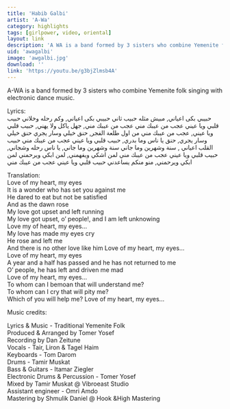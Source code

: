 ```yaml
---
title: 'Habib Galbi'
artist: 'A-Wa'
category: highlights
tags: [girlpower, video, oriental]
layout: link
description: 'A WA is a band formed by 3 sisters who combine Yemenite folk singing with electronic dance music.'
uid: 'awagalbi'
image: 'awgalbi.jpg'
download: ''
link: 'https://youtu.be/g3bjZlmsb4A'
---
```

A-WA is a band formed by 3 sisters who combine Yemenite folk singing with electronic dance music.

Lyrics: <br />
حبيبي بكى اعياني, مبيش مثله حبيب ثاني حبيبي بكى اعياني, وكم رحله وخلاني حبيب قلبي ويا عيني عجب من عيبك مني عجب من عيبك مني, جهل ياكل ولا يهني, حبيب قلبي ويا عيني, عجب من عيبك مني من اول طلعة الفجر, حنق خيلي وسار يجري حنق خيلي وسار يجري, حنق يا ناس وما بدري, حبيب قلبي ويا عيني عجب من عيبك مني حبيب القلب اعياني , سنة وشهرين وما جاني سنة وشهرين وما جاني, يا ناس رحله وشجاني, حبيب قلبي ويا عيني عجب من عيبك مني لمن اشكي ويفهمني, لمن ابكي ويرحمني لمن ابكي ويرحمني, منو منكم يساعدني حبيب قلبي ويا عيني عجب من عيبك مني 

Translation: <br />
Love of my heart, my eyes <br />
It is a wonder who has set you against me <br />
He dared to eat but not be satisfied <br />
And as the dawn rose <br />
My love got upset and left running <br />
My love got upset, o’ people!, and I am left unknowing <br />
Love my of heart, my eyes… <br />
My love has made my eyes cry <br />
He rose and left me <br />
And there is no other love like him Love of my heart, my eyes… <br />
Love of my heart, my eyes <br />
A year and a half has passed and he has not returned to me <br />
O’ people, he has left and driven me mad <br />
Love of my heart, my eyes… <br />
To whom can I bemoan that will understand me? <br />
To whom can I cry that will pity me? <br />
Which of you will help me? Love of my heart, my eyes…<br />

Music credits: 

Lyrics & Music - Traditional Yemenite Folk<br />
Produced & Arranged by Tomer Yosef <br />
Recording by Dan Zeitune <br />
Vocals - Tair, Liron & Tagel Haim <br />
Keyboards - Tom Darom <br />
Drums - Tamir Muskat <br />
Bass & Guitars - Itamar Ziegler <br />
Electronic Drums & Percussion - Tomer Yosef <br />
Mixed by Tamir Muskat @ Vibroeast Studio <br />
Assistant engineer - Omri Amdo <br />
Mastering by Shmulik Daniel @ Hook &High Mastering<br />